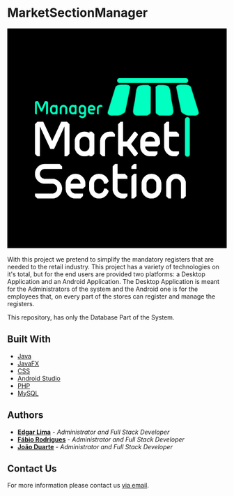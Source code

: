 # MarketSectionManager
![Image description](https://github.com/MarketSectionManager-LEI-ESTGOH/MarketSectionManager-DesktopAPP/blob/main/logo.jpg)

With this project we pretend to simplify the mandatory registers that are needed to the retail industry. This project has a variety of technologies on it's total, but for the end users are provided two platforms: a Desktop Application and an Android Application. The Desktop Application is meant for the Administrators of the system and the Android one is for the employees that, on every part of the stores can register and manage the registers.

This repository, has only the Database Part of the System.

## Built With
* [Java](https://www.java.com/en/)
* [JavaFX](https://www.oracle.com/java/technologies/javase/javafx-overview.html)
* [CSS](https://www.w3schools.com/css/default.asp)
* [Android Studio](https://developer.android.com/studio)
* [PHP](https://www.php.net/)
* [MySQL](https://www.mysql.com/)

## Authors
* **[Edgar Lima](https://github.com/EdgarFLima)** - *Administrator and Full Stack Developer*
* **[Fábio Rodrigues](https://github.com/BladedLaner)** - *Administrator and Full Stack Developer*
* **[João Duarte](https://github.com/jduarte98)** - *Administrator and Full Stack Developer*

## Contact Us
For more information please contact us [via email](mailto:marketsectionmanager@gmail.com).
